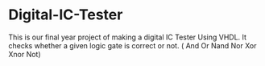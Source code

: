 # Digital-IC-Tester
This is our final year project of making a digital IC Tester Using VHDL. It checks whether a given logic gate is correct or not. ( And Or Nand Nor Xor Xnor Not)
